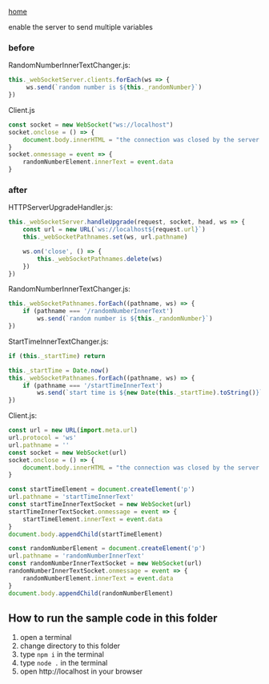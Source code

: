 [home](../README.md)

enable the server to send multiple variables

### before
RandomNumberInnerTextChanger.js:
```js
this._webSocketServer.clients.forEach(ws => {
     ws.send(`random number is ${this._randomNumber}`)
})
```

Client.js
```js
const socket = new WebSocket("ws://localhost")
socket.onclose = () => {
    document.body.innerHTML = "the connection was closed by the server."
}
socket.onmessage = event => {
    randomNumberElement.innerText = event.data
}
```

### after
HTTPServerUpgradeHandler.js:
```js
this._webSocketServer.handleUpgrade(request, socket, head, ws => {
    const url = new URL(`ws://localhost${request.url}`)
    this._webSocketPathnames.set(ws, url.pathname)

    ws.on('close', () => {
        this._webSocketPathnames.delete(ws)
    })
})
```

RandomNumberInnerTextChanger.js:
```js
this._webSocketPathnames.forEach((pathname, ws) => {
    if (pathname === '/randomNumberInnerText')
        ws.send(`random number is ${this._randomNumber}`)
})
```

StartTimeInnerTextChanger.js:
```js
if (this._startTime) return

this._startTime = Date.now()
this._webSocketPathnames.forEach((pathname, ws) => {
    if (pathname === '/startTimeInnerText')
        ws.send(`start time is ${new Date(this._startTime).toString()}`)
})
```

Client.js:
```js
const url = new URL(import.meta.url)
url.protocol = 'ws'
url.pathname = ''
const socket = new WebSocket(url)
socket.onclose = () => {
    document.body.innerHTML = "the connection was closed by the server."
}

const startTimeElement = document.createElement('p')
url.pathname = 'startTimeInnerText'
const startTimeInnerTextSocket = new WebSocket(url)
startTimeInnerTextSocket.onmessage = event => {
    startTimeElement.innerText = event.data
}
document.body.appendChild(startTimeElement)

const randomNumberElement = document.createElement('p')
url.pathname = 'randomNumberInnerText'
const randomNumberInnerTextSocket = new WebSocket(url)
randomNumberInnerTextSocket.onmessage = event => {
    randomNumberElement.innerText = event.data
}
document.body.appendChild(randomNumberElement)
```

## How to run the sample code in this folder
1. open a terminal
1. change directory to this folder
1. type `npm i` in the terminal
1. type `node .` in the terminal
1. open http://localhost in your browser